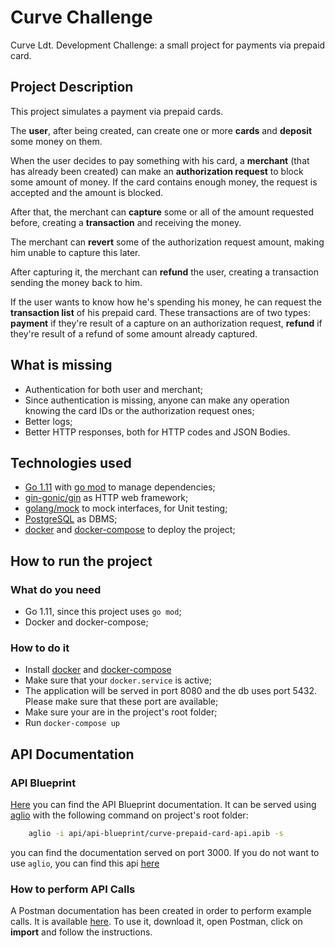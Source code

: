 # Curve Challenge
Curve Ldt. Development Challenge: a small project for payments via prepaid card.

## Project Description
This project simulates a payment via prepaid cards.

The **user**, after being created, can create one or more **cards** and **deposit** some money on them.

When the user decides to pay something with his card, a **merchant** (that has already been created) can make an **authorization request** to block some amount of money. If the card contains enough money, the request is accepted and the amount is blocked.

After that, the merchant can **capture** some or all of the amount requested before, creating a **transaction** and receiving the money.

The merchant can **revert** some of the authorization request amount, making him unable to capture this later.

After capturing it, the merchant can **refund** the user, creating a transaction sending the money back to him.

If the user wants to know how he's spending his money, he can request the **transaction list** of his prepaid card. These transactions are of two types: **payment** if they're result of a capture on an authorization request, **refund** if they're result of a refund of some amount already captured.

## What is missing
- Authentication for both user and merchant;
- Since authentication is missing, anyone can make any operation knowing the card IDs or the authorization request ones;
- Better logs;
- Better HTTP responses, both for HTTP codes and JSON Bodies.

## Technologies used
- [Go 1.11](https://golang.org/) with [go mod](https://github.com/golang/go/wiki/Modules) to manage dependencies;
- [gin-gonic/gin](https://github.com/gin-gonic/gin) as HTTP web framework;
- [golang/mock](https://github.com/golang/mock) to mock interfaces, for Unit testing;
- [PostgreSQL](https://www.postgresql.org/) as DBMS;
- [docker](https://www.docker.com/) and [docker-compose](https://docs.docker.com/compose/) to deploy the project;

## How to run the project

### What do you need
- Go 1.11, since this project uses `go mod`;
- Docker and docker-compose;

### How to do it
- Install [docker](https://www.docker.com/) and [docker-compose](https://docs.docker.com/compose/)
- Make sure that your `docker.service` is active;
- The application will be served in port 8080 and the db uses port 5432. Please make sure that these port are available;
- Make sure your are in the project's root folder;
- Run `docker-compose up`

## API Documentation

### API Blueprint
[Here](https://github.com/ferruvich/curve-prepaid-card/tree/master/api/api-blueprint) you can find the API Blueprint documentation.
It can be served using [aglio](https://www.npmjs.com/package/aglio) with the following command on project's root folder:
```sh
    aglio -i api/api-blueprint/curve-prepaid-card-api.apib -s
```
you can find the documentation served on port 3000.
If you do not want to use `aglio`, you can find this api [here](https://curveprepaidcard.docs.apiary.io/#)

### How to perform API Calls 
A Postman documentation has been created in order to perform example calls. It is available [here](https://github.com/ferruvich/curve-prepaid-card/tree/master/api/postman-collection). 
To use it, download it, open Postman, click on **import** and follow the instructions.